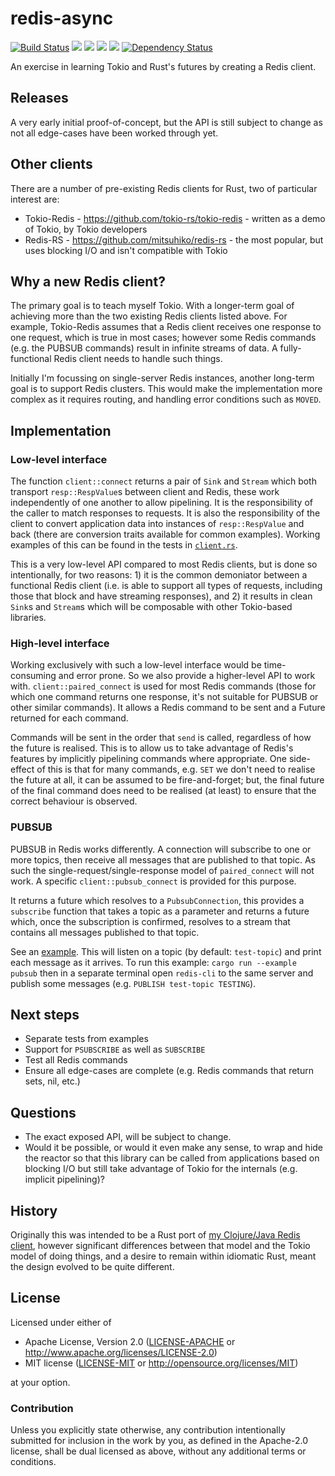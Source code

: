 # redis-async

[![Build Status](https://travis-ci.org/benashford/redis-async-rs.svg?branch=master)](https://travis-ci.org/benashford/redis-async-rs)
[![](http://meritbadge.herokuapp.com/redis-async)](https://crates.io/crates/redis-async)
[![](https://img.shields.io/crates/d/redis-async.svg)](https://crates.io/crates/redis-async)
[![](https://img.shields.io/crates/dv/redis-async.svg)](https://crates.io/crates/redis-async)
[![](https://docs.rs/redis-async/badge.svg)](https://docs.rs/redis-async/)
[![Dependency Status](https://dependencyci.com/github/benashford/redis-async-rs/badge)](https://dependencyci.com/github/benashford/redis-async-rs)

An exercise in learning Tokio and Rust's futures by creating a Redis client.

## Releases

A very early initial proof-of-concept, but the API is still subject to change as not all edge-cases have been worked through yet.

## Other clients

There are a number of pre-existing Redis clients for Rust, two of particular interest are:

* Tokio-Redis - https://github.com/tokio-rs/tokio-redis - written as a demo of Tokio, by Tokio developers
* Redis-RS - https://github.com/mitsuhiko/redis-rs - the most popular, but uses blocking I/O and isn't compatible with Tokio

## Why a new Redis client?

The primary goal is to teach myself Tokio.  With a longer-term goal of achieving more than the two existing Redis clients listed above.  For example, Tokio-Redis assumes that a Redis client receives one response to one request, which is true in most cases; however some Redis commands (e.g. the PUBSUB commands) result in infinite streams of data.  A fully-functional Redis client needs to handle such things.

Initially I'm focussing on single-server Redis instances, another long-term goal is to support Redis clusters.  This would make the implementation more complex as it requires routing, and handling error conditions such as `MOVED`.

## Implementation

### Low-level interface

The function `client::connect` returns a pair of `Sink` and `Stream` which both transport `resp::RespValue`s between client and Redis, these work independently of one another to allow pipelining.  It is the responsibility of the caller to match responses to requests.  It is also the responsibility of the client to convert application data into instances of `resp::RespValue` and back (there are conversion traits available for common examples).  Working examples of this can be found in the tests in [`client.rs`](src/client.rs).

This is a very low-level API compared to most Redis clients, but is done so intentionally, for two reasons: 1) it is the common demoniator between a functional Redis client (i.e. is able to support all types of requests, including those that block and have streaming responses), and 2) it results in clean `Sink`s and `Stream`s which will be composable with other Tokio-based libraries.

### High-level interface

Working exclusively with such a low-level interface would be time-consuming and error prone.  So we also provide a higher-level API to work with.  `client::paired_connect` is used for most Redis commands (those for which one command returns one response, it's not suitable for PUBSUB or other similar commands).  It allows a Redis command to be sent and a Future returned for each command.

Commands will be sent in the order that `send` is called, regardless of how the future is realised.  This is to allow us to take advantage of Redis's features by implicitly pipelining commands where appropriate.  One side-effect of this is that for many commands, e.g. `SET` we don't need to realise the future at all, it can be assumed to be fire-and-forget; but, the final future of the final command does need to be realised (at least) to ensure that the correct behaviour is observed.

### PUBSUB

PUBSUB in Redis works differently.  A connection will subscribe to one or more topics, then receive all messages that are published to that topic.  As such the single-request/single-response model of `paired_connect` will not work.  A specific `client::pubsub_connect` is provided for this purpose.

It returns a future which resolves to a `PubsubConnection`, this provides a `subscribe` function that takes a topic as a parameter and returns a future which, once the subscription is confirmed, resolves to a stream that contains all messages published to that topic.

See an [example](examples/pubsub.rs).  This will listen on a topic (by default: `test-topic`) and print each message as it arrives.  To run this example: `cargo run --example pubsub` then in a separate terminal open `redis-cli` to the same server and publish some messages (e.g. `PUBLISH test-topic TESTING`).

## Next steps

* Separate tests from examples
* Support for `PSUBSCRIBE` as well as `SUBSCRIBE`
* Test all Redis commands
* Ensure all edge-cases are complete (e.g. Redis commands that return sets, nil, etc.)

## Questions

* The exact exposed API, will be subject to change.
* Would it be possible, or would it even make any sense, to wrap and hide the reactor so that this library can be called from applications based on blocking I/O but still take advantage of Tokio for the internals (e.g. implicit pipelining)?

## History

Originally this was intended to be a Rust port of [my Clojure/Java Redis client](https://github.com/benashford/redis-async), however significant differences between that model and the Tokio model of doing things, and a desire to remain within idiomatic Rust, meant the design evolved to be quite different.

## License

Licensed under either of

* Apache License, Version 2.0 ([LICENSE-APACHE](LICENSE-APACHE) or http://www.apache.org/licenses/LICENSE-2.0)
* MIT license ([LICENSE-MIT](LICENSE-MIT) or http://opensource.org/licenses/MIT)

at your option.

### Contribution

Unless you explicitly state otherwise, any contribution intentionally submitted
for inclusion in the work by you, as defined in the Apache-2.0 license, shall be dual licensed as above, without any
additional terms or conditions.
